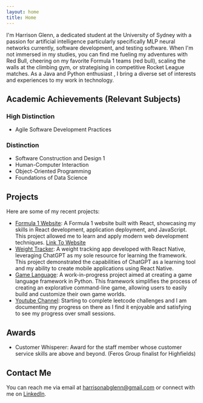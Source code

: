 ```yaml
---
layout: home
title: Home
---
```


I'm Harrison Glenn, a dedicated student at the University of Sydney with a passion for artificial intelligence particularly specifically MLP neural networks currently, software development, and testing software. When I'm not immersed in my studies, you can find me fueling my adventures with Red Bull, cheering on my favorite Formula 1 teams (red bull), scaling the walls at the climbing gym, or strategising in competitive Rocket League matches. As a Java and Python enthusiast , I bring a diverse set of interests and experiences to my work in technology.

## Academic Achievements (Relevant Subjects)

### High Distinction
- Agile Software Development Practices

### Distinction
- Software Construction and Design 1
- Human-Computer Interaction
- Object-Oriented Programming
- Foundations of Data Science

## Projects

Here are some of my recent projects:

- [Formula 1 Website](https://github.com/Harrymanual/Formula_1_Website_React): A Formula 1 website built with React, showcasing my skills in React development, application deployment, and JavaScript. This project allowed me to learn and apply modern web development techniques. [Link To Website](https://harry-formula-1.onrender.com/)
- [Weight Tracker](https://github.com/Harrymanual/Weight-Tracker): A weight tracking app developed with React Native, leveraging ChatGPT as my sole resource for learning the framework. This project demonstrated the capabilities of ChatGPT as a learning tool and my ability to create mobile applications using React Native.
- [Game Language](https://github.com/Harrymanual/gamelanguage): A work-in-progress project aimed at creating a game language framework in Python. This framework simplifies the process of creating an explorative command-line game, allowing users to easily build and customize their own game worlds.
- [Youtube Channel](https://www.youtube.com/@harryglenn6874/videos): Starting to complete leetcode challenges and I am documenting my progress on there as I find it enjoyable and satisfying to see my progress over small sessions.


## Awards
- Customer Whisperer: Award for the staff member whose customer service skills are above and beyond. (Feros Group finalist for Highfields)

## Contact Me

You can reach me via email at [harrisonabglenn@gmail.com](mailto:harrisonabglenn@gmail.com) or connect with me on [LinkedIn](https://www.linkedin.com/in/harrison-glenn-556378244/).